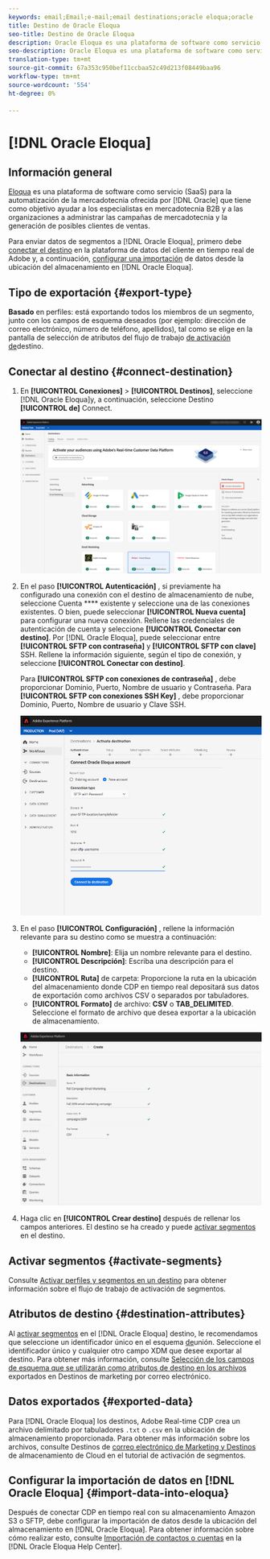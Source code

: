 ```yaml
---
keywords: email;Email;e-mail;email destinations;oracle eloqua;oracle
title: Destino de Oracle Eloqua
seo-title: Destino de Oracle Eloqua
description: Oracle Eloqua es una plataforma de software como servicio (SaaS) para la automatización de mercadotecnia ofrecida por Oracle que tiene como objetivo ayudar a los especialistas en mercadotecnia y a las organizaciones B2B a administrar las campañas de mercadotecnia y la generación de posibles clientes de ventas.
seo-description: Oracle Eloqua es una plataforma de software como servicio (SaaS) para la automatización de mercadotecnia ofrecida por Oracle que tiene como objetivo ayudar a los especialistas en mercadotecnia y a las organizaciones B2B a administrar las campañas de mercadotecnia y la generación de posibles clientes de ventas.
translation-type: tm+mt
source-git-commit: 67a353c950bef11ccbaa52c49d213f08449baa96
workflow-type: tm+mt
source-wordcount: '554'
ht-degree: 0%

---
```



# [!DNL Oracle Eloqua]

## Información general

[Eloqua](https://www.oracle.com/marketingcloud/products/marketing-automation/) es una plataforma de software como servicio (SaaS) para la automatización de la mercadotecnia ofrecida por [!DNL Oracle] que tiene como objetivo ayudar a los especialistas en mercadotecnia B2B y a las organizaciones a administrar las campañas de mercadotecnia y la generación de posibles clientes de ventas.

Para enviar datos de segmentos a [!DNL Oracle Eloqua], primero debe [conectar el destino](#connect-destination) en la plataforma de datos del cliente en tiempo real de Adobe y, a continuación, [configurar una importación](#import-data-into-eloqua) de datos desde la ubicación del almacenamiento en [!DNL Oracle Eloqua].

## Tipo de exportación {#export-type}

**Basado** en perfiles: está exportando todos los miembros de un segmento, junto con los campos de esquema deseados (por ejemplo: dirección de correo electrónico, número de teléfono, apellidos), tal como se elige en la pantalla de selección de atributos del flujo de trabajo [de activación de](/help/rtcdp/destinations/activate-destinations.md#select-attributes)destino.

## Conectar al destino {#connect-destination}

1. En **[!UICONTROL Conexiones]** > **[!UICONTROL Destinos]**, seleccione [!DNL Oracle Eloqua]y, a continuación, seleccione Destino **[!UICONTROL de]** Connect.

   ![Conectar a Eloqua](/help/rtcdp/destinations/assets/connect-oracle-eloqua.png)

2. En el paso **[!UICONTROL Autenticación]** , si previamente ha configurado una conexión con el destino de almacenamiento de nube, seleccione Cuenta **** existente y seleccione una de las conexiones existentes. O bien, puede seleccionar **[!UICONTROL Nueva cuenta]** para configurar una nueva conexión. Rellene las credenciales de autenticación de cuenta y seleccione **[!UICONTROL Conectar con destino]**. Por [!DNL Oracle Eloqua], puede seleccionar entre **[!UICONTROL SFTP con contraseña]** y **[!UICONTROL SFTP con clave]** SSH. Rellene la información siguiente, según el tipo de conexión, y seleccione **[!UICONTROL Conectar con destino]**.

   Para **[!UICONTROL SFTP con conexiones de contraseña]** , debe proporcionar Dominio, Puerto, Nombre de usuario y Contraseña.
Para **[!UICONTROL SFTP con conexiones SSH Key]** , debe proporcionar Dominio, Puerto, Nombre de usuario y Clave SSH.

   ![Configurar el asistente para Eloqua](/help/rtcdp/destinations/assets/eloqua-authentication.png)

3. En el paso **[!UICONTROL Configuración]** , rellene la información relevante para su destino como se muestra a continuación:
   * **[!UICONTROL Nombre]**: Elija un nombre relevante para el destino.
   * **[!UICONTROL Descripción]**: Escriba una descripción para el destino.
   * **[!UICONTROL Ruta]** de carpeta: Proporcione la ruta en la ubicación del almacenamiento donde CDP en tiempo real depositará sus datos de exportación como archivos CSV o separados por tabuladores.
   * **[!UICONTROL Formato]** de archivo: **CSV** o **TAB_DELIMITED**. Seleccione el formato de archivo que desea exportar a la ubicación de almacenamiento.

   ![Información básica de Eloqua](/help/rtcdp/destinations/assets/eloqua-basic-information.png)

4. Haga clic en **[!UICONTROL Crear destino]** después de rellenar los campos anteriores. El destino se ha creado y puede [activar segmentos](/help/rtcdp/destinations/activate-destinations.md) en el destino.

## Activar segmentos {#activate-segments}

Consulte [Activar perfiles y segmentos en un destino](/help/rtcdp/destinations/activate-destinations.md) para obtener información sobre el flujo de trabajo de activación de segmentos.

## Atributos de destino {#destination-attributes}

Al [activar segmentos](/help/rtcdp/destinations/activate-destinations.md) en el [!DNL Oracle Eloqua] destino, le recomendamos que seleccione un identificador único en el esquema [de](../../profile/home.md#profile-fragments-and-union-schemas)unión. Seleccione el identificador único y cualquier otro campo XDM que desee exportar al destino. Para obtener más información, consulte [Selección de los campos de esquema que se utilizarán como atributos de destino en los archivos](/help/rtcdp/destinations/email-marketing-destinations.md#destination-attributes) exportados en Destinos de marketing por correo electrónico.

## Datos exportados {#exported-data}

Para [!DNL Oracle Eloqua] los destinos, Adobe Real-time CDP crea un archivo delimitado por tabuladores `.txt` o `.csv` en la ubicación de almacenamiento proporcionada. Para obtener más información sobre los archivos, consulte Destinos de [correo electrónico de Marketing y Destinos](/help/rtcdp/destinations/activate-destinations.md#esp-and-cloud-storage) de almacenamiento de Cloud en el tutorial de activación de segmentos.

<!--

Expect a new file to be created in your storage location every day. The file format is:

`Oracle_Eloqua_segment<segmentID>_<timestamp-yyyymmddhhmmss>.csv`

```
Oracle_Eloqua_segment12341e18-abcd-49c2-836d-123c88e76c39_20200408061804.csv
Oracle_Eloqua_segment12341e18-abcd-49c2-836d-123c88e76c39_20200409052200.csv
Oracle_Eloqua_segment12341e18-abcd-49c2-836d-123c88e76c39_20200410061130.csv
```

The presence of these files in your storage location is confirmation of successful activation. To understand how the exported files are structured, you can [download a sample .csv file](/help/rtcdp/destinations/assets/sample_export_file_segment12341e18-abcd-49c2-836d-123c88e76c39_20200408061804.csv). This sample file includes the profile attributes `person.firstname`, `person.lastname`, `person.gender`, `person.birthyear`, and `personalEmail.address`.

-->

## Configurar la importación de datos en [!DNL Oracle Eloqua] {#import-data-into-eloqua}

Después de conectar CDP en tiempo real con su almacenamiento Amazon S3 o SFTP, debe configurar la importación de datos desde la ubicación del almacenamiento en [!DNL Oracle Eloqua]. Para obtener información sobre cómo realizar esto, consulte [Importación de contactos o cuentas](https://docs.oracle.com/cloud/latest/marketingcs_gs/OMCAA/Help/DataImportExport/Tasks/ImportingContactsOrAccounts.htm) en la [!DNL Oracle Eloqua Help Center].